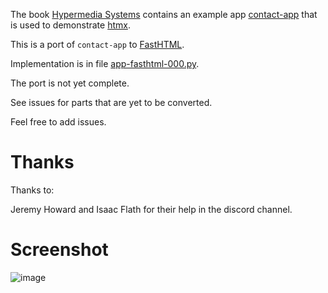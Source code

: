 
The book [Hypermedia Systems](https://hypermedia.systems/) contains an example app [contact-app](https://github.com/bigskysoftware/contact-app) that is used to demonstrate [htmx](https://htmx.org/).

This is a port of `contact-app` to [FastHTML](https://www.fastht.ml/).

Implementation is in file [app-fasthtml-000.py](https://github.com/dharmatech/contact-app-fasthtml.py/blob/main/app-fasthtml-000.py).

The port is not yet complete.

See issues for parts that are yet to be converted.

Feel free to add issues.

# Thanks

Thanks to:

Jeremy Howard and Isaac Flath for their help in the discord channel.

# Screenshot

![image](https://github.com/user-attachments/assets/d410901f-ef61-4fa2-ae03-b34f5be74a64)
